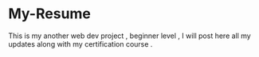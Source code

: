 # My-Resume
This is my another web dev project , beginner level , I will post here all my updates along with my certification course .
